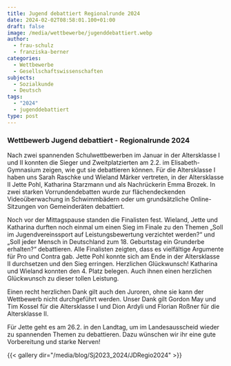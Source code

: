 ```yaml
---
title: Jugend debattiert Regionalrunde 2024
date: 2024-02-02T08:58:01.100+01:00
draft: false
image: /media/wettbewerbe/jugenddebattiert.webp
author:
  - frau-schulz
  - franziska-berner
categories:
  - Wettbewerbe
  - Gesellschaftswissenschaften
subjects:
  - Sozialkunde
  - Deutsch
tags:
  - "2024"
  - jugenddebattiert
type: post
---
```

### Wettbewerb Jugend debattiert - Regionalrunde 2024

Nach zwei spannenden Schulwettbewerben im Januar in der Altersklasse I und II konnten die Sieger und Zweitplatzierten am 2.2. im Elisabeth-Gymnasium zeigen, wie gut sie debattieren können. Für die Altersklasse I haben uns Sarah Raschke und Wieland Märker vertreten, in der Altersklasse II Jette Pohl, Katharina Starzmann und als Nachrückerin Emma Brozek. In zwei starken Vorrundendebatten wurde zur flächendeckenden Videoüberwachung in Schwimmbädern oder um grundsätzliche Online-Sitzungen von Gemeinderäten debattiert.

Noch vor der Mittagspause standen die Finalisten fest. Wieland, Jette und Katharina durften noch einmal um einen Sieg im Finale zu den Themen „Soll im Jugendvereinssport auf Leistungsbewertung verzichtet werden?“ und „Soll jeder Mensch in Deutschland zum 18. Geburtstag ein Grunderbe erhalten?“ debattieren. Alle Finalisten zeigten, dass es vielfältige Argumente für Pro und Contra gab. Jette Pohl konnte sich am Ende in der Altersklasse II durchsetzen und den Sieg erringen. Herzlichen Glückwunsch! Katharina und Wieland konnten den 4. Platz belegen. Auch ihnen einen herzlichen Glückwunsch zu dieser tollen Leistung.

Einen recht herzlichen Dank gilt auch den Juroren, ohne sie kann der Wettbewerb nicht durchgeführt werden. Unser Dank gilt Gordon May und Tim Kossel für die Altersklasse I und Dion Ardyli und Florian Roßner für die Altersklasse II.

Für Jette geht es am 26.2. in den Landtag, um im Landesausscheid wieder zu spannenden Themen zu debattieren. Dazu wünschen wir ihr eine gute Vorbereitung und starke Nerven!



{{< gallery dir="/media/blog/Sj2023_2024/JDRegio2024" >}}


